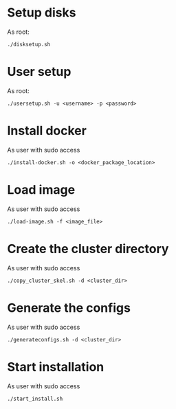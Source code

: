 

# Setup disks
As root:
```
./disksetup.sh
```

# User setup
As root:
```
./usersetup.sh -u <username> -p <password>
```

# Install docker
As user with sudo access
```
./install-docker.sh -o <docker_package_location>
```

# Load image
As user with sudo access
```
./load-image.sh -f <image_file>
```

# Create the cluster directory
As user with sudo access
```
./copy_cluster_skel.sh -d <cluster_dir>
```

# Generate the configs
As user with sudo access
```
./generateconfigs.sh -d <cluster_dir>
```

# Start installation
As user with sudo access
```
./start_install.sh
```
